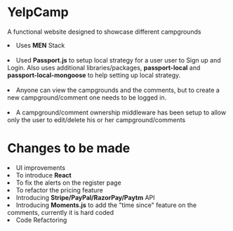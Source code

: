 # YelpCamp
A functional website designed to showcase different campgrounds 
<br>
<li>Uses <strong>MEN</strong> Stack</li>
<br>
<li>Used <strong>Passport.js</strong> to setup local strategy for a user user to Sign up and Login. 
Also uses additional libraries/packages, <strong>passport-local</strong> and <strong>passport-local-mongoose</strong> to help setting up local strategy. </li>
<br>
<li>Anyone can view the campgrounds and the comments, but to create a new campground/comment one needs to be logged in.</li>
<br>
<li>A campground/comment ownership middleware has been setup to allow only the user to edit/delete his or her campground/comments</li>


# Changes to be made
<li>UI improvements</li>
<li>To introduce <strong>React</strong></li>
<li>To fix the alerts on the register page</li>
<li>To refactor the pricing feature</li>
<li>Introducing <strong>Stripe/PayPal/RazorPay/Paytm</strong> API</li>
<li>Introducing <strong>Moments.js</strong> to add the "time since" feature on the comments, currently it is hard coded</li>
<li>Code Refactoring</li>
